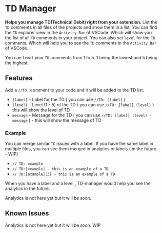 # TD Manager 

**Helps you manage TD(Technical Debit) right from your extension.**
List the `TD` comments in all files of the projects and show them in a list.
You can find the `TD` explorer view in the `Activity Bar` of VSCode. Which will show you the list of all `TD` comments in your project.
You can also set `level` for the `TD` comments. Which will help you to see the `TD` comments in the `Activity Bar` of VSCode.

You can `level` your `TD` comments from 1 to 5. 1 being the lowest and 5 being the highest.
## Features

Add a `//TD:` comment to your code and it will be added to the TD list.

- `[label]` - Label for the TD ( you can use `//TD: [label]` )
- `(level)` - Level (1 - 5) of the TD ( you can use `//TD: [label] (level)` ) - this will show the level of TD
- ` message ` - Message for the TD ( you can use `//TD: [label] (level) - message` ) - this will show the message of TD

###  Example
You can merge similar `TD` issues with a label. If you have the same label in multiple files, you can see them merged in analytics or labels ( in the future - WIP)

- ```// TD: example```
- ```// TD:[example] - this is an example of a TD```
- ```// TD:[example](3) - this is an example of a TD```

When you have a label and a level , TD-manager would help you see the analytics in the future.

Analytics is not here yet but it will be soon.
 
 
## Known Issues

Analytics is not here yet but it will be soon.
WIP

